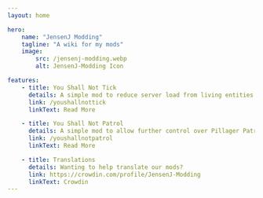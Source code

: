 ```yaml
---
layout: home

hero:
    name: "JensenJ Modding"
    tagline: "A wiki for my mods"
    image:
        src: /jensenj-modding.webp
        alt: JensenJ-Modding Icon

features:
    - title: You Shall Not Tick
      details: A simple mod to reduce server load from living entities.
      link: /youshallnottick
      linkText: Read More

    - title: You Shall Not Patrol
      details: A simple mod to allow further control over Pillager Patrols and Wandering Traders
      link: /youshallnotpatrol
      linkText: Read More

    - title: Translations
      details: Wanting to help translate our mods?
      link: https://crowdin.com/profile/JensenJ-Modding
      linkText: Crowdin
---
```

